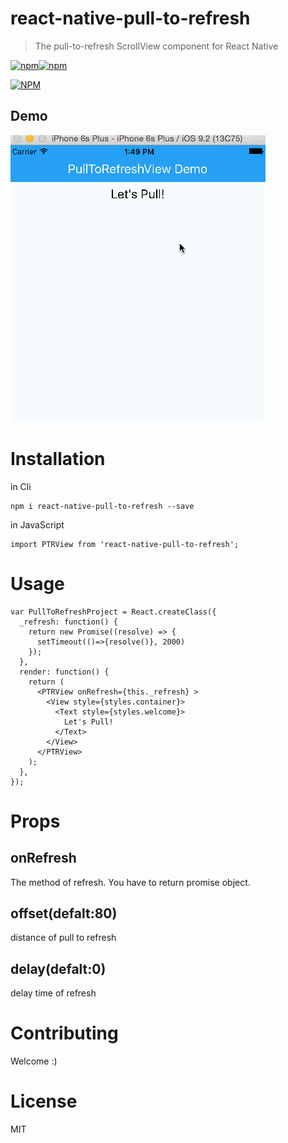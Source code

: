 # react-native-pull-to-refresh
> The pull-to-refresh ScrollView component for React Native

[![npm](https://img.shields.io/npm/v/react-native-pull-to-refresh.svg)]()[![npm](https://img.shields.io/npm/l/react-native-pull-to-refresh.svg)]()

[![NPM](https://nodei.co/npm/react-native-pull-to-refresh.png?downloads=true&downloadRank=true&stars=true)](https://nodei.co/npm/react-native-pull-to-refresh/)

Demo
---
![demo](./doc/demo.gif)


# Installation

in Cli

```
npm i react-native-pull-to-refresh --save
```

in JavaScript

```
import PTRView from 'react-native-pull-to-refresh';
```

# Usage

```
var PullToRefreshProject = React.createClass({
  _refresh: function() {
    return new Promise((resolve) => {
      setTimeout(()=>{resolve()}, 2000)
    });
  },
  render: function() {
    return (
      <PTRView onRefresh={this._refresh} >
        <View style={styles.container}>
          <Text style={styles.welcome}>
            Let's Pull!
          </Text>
        </View>
      </PTRView>
    );
  },
});
```
# Props

## onRefresh
The method of refresh. You have to return promise object.

## offset(defalt:80)
distance of pull to refresh

## delay(defalt:0)
delay time of refresh

# Contributing
Welcome :)


# License
MIT




